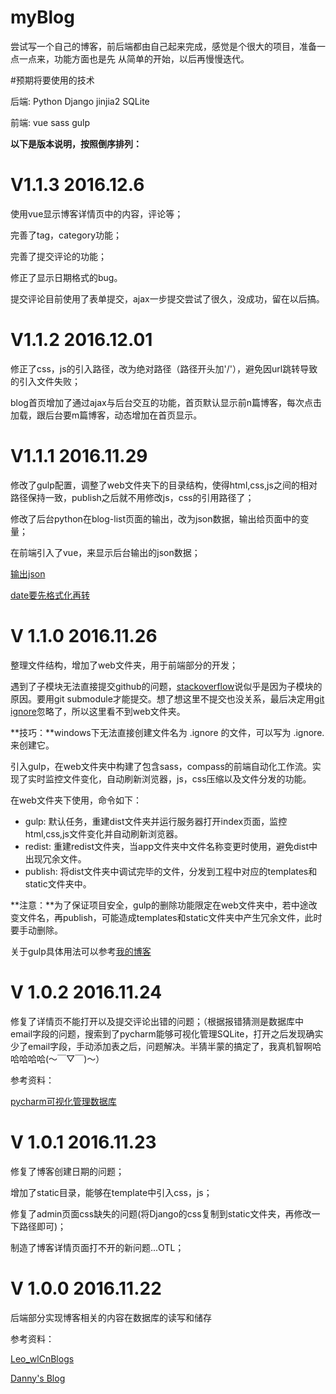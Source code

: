 # myBlog

尝试写一个自己的博客，前后端都由自己起来完成，感觉是个很大的项目，准备一点一点来，功能方面也是先 从简单的开始，以后再慢慢迭代。

#预期将要使用的技术

后端: Python Django jinjia2 SQLite 

前端: vue sass gulp 


**以下是版本说明，按照倒序排列：**

# V1.1.3    2016.12.6
使用vue显示博客详情页中的内容，评论等；

完善了tag，category功能；

完善了提交评论的功能；

修正了显示日期格式的bug。

提交评论目前使用了表单提交，ajax一步提交尝试了很久，没成功，留在以后搞。


# V1.1.2    2016.12.01
修正了css，js的引入路径，改为绝对路径（路径开头加'/'），避免因url跳转导致的引入文件失败；

blog首页增加了通过ajax与后台交互的功能，首页默认显示前n篇博客，每次点击加载，跟后台要m篇博客，动态增加在首页显示。

# V1.1.1    2016.11.29
修改了gulp配置，调整了web文件夹下的目录结构，使得html,css,js之间的相对路径保持一致，publish之后就不用修改js，css的引用路径了；

修改了后台python在blog-list页面的输出，改为json数据，输出给页面中的变量；

在前端引入了vue，来显示后台输出的json数据；

[输出json](http://blog.csdn.net/5iasp/article/details/23338039 "Title")

[date要先格式化再转](http://www.ziqiangxuetang.com/python/datetime_strftime.html "Title")


# V 1.1.0   2016.11.26
整理文件结构，增加了web文件夹，用于前端部分的开发；

遇到了子模块无法直接提交github的问题，[stackoverflow](http://stackoverflow.com/questions/8488887/git-error-changes-not-staged-for-commit "Title")说似乎是因为子模块的原因。要用git submodule才能提交。想了想这里不提交也没关系，最后决定用[git ignore](http://www.cnblogs.com/haiq/archive/2012/12/26/2833746.html "Title")忽略了，所以这里看不到web文件夹。

**技巧：**windows下无法直接创建文件名为 .ignore 的文件，可以写为 .ignore. 来创建它。

引入gulp，在web文件夹中构建了包含sass，compass的前端自动化工作流。实现了实时监控文件变化，自动刷新浏览器，js，css压缩以及文件分发的功能。

在web文件夹下使用，命令如下：
* gulp: 默认任务，重建dist文件夹并运行服务器打开index页面，监控html,css,js文件变化并自动刷新浏览器。
* redist: 重建redist文件夹，当app文件夹中文件名称变更时使用，避免dist中出现冗余文件。
* publish: 将dist文件夹中调试完毕的文件，分发到工程中对应的templates和static文件夹中。

**注意：**为了保证项目安全，gulp的删除功能限定在web文件夹中，若中途改变文件名，再publish，可能造成templates和static文件夹中产生冗余文件，此时要手动删除。

关于gulp具体用法可以参考[我的博客](http://blog.csdn.net/Creabine/article/details/52182772 "Title")





# V 1.0.2  2016.11.24
修复了详情页不能打开以及提交评论出错的问题；（根据报错猜测是数据库中email字段的问题，搜索到了pycharm能够可视化管理SQLite，打开之后发现确实少了email字段，手动添加表之后，问题解决。半猜半蒙的搞定了，我真机智啊哈哈哈哈哈(～￣▽￣)～）

参考资料：

[pycharm可视化管理数据库](http://www.thinksaas.cn/topics/0/499/499418.html "Title")





# V 1.0.1  2016.11.23
修复了博客创建日期的问题；

增加了static目录，能够在template中引入css，js；

修复了admin页面css缺失的问题(将Django的css复制到static文件夹，再修改一下路径即可)；

制造了博客详情页面打不开的新问题...OTL；





# V 1.0.0  2016.11.22
后端部分实现博客相关的内容在数据库的读写和储存

参考资料：

[Leo_wlCnBlogs](http://www.cnblogs.com/Leo_wl/p/5824541.html "Title")

[Danny's Blog](http://www.dannysite.com/blog/?cat=3 "Title")








